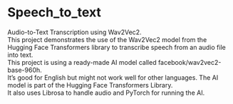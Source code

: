 # Speech_to_text
Audio-to-Text Transcription using Wav2Vec2.    
This project demonstrates the use of the Wav2Vec2 model from the Hugging Face Transformers library to transcribe speech from an audio file into text.        
This project is using a ready-made AI model called facebook/wav2vec2-base-960h.           
It’s good for English but might not work well for other languages.
The AI model is part of the Hugging Face Transformers Library.    
It also uses Librosa to handle audio and PyTorch for running the AI.    
